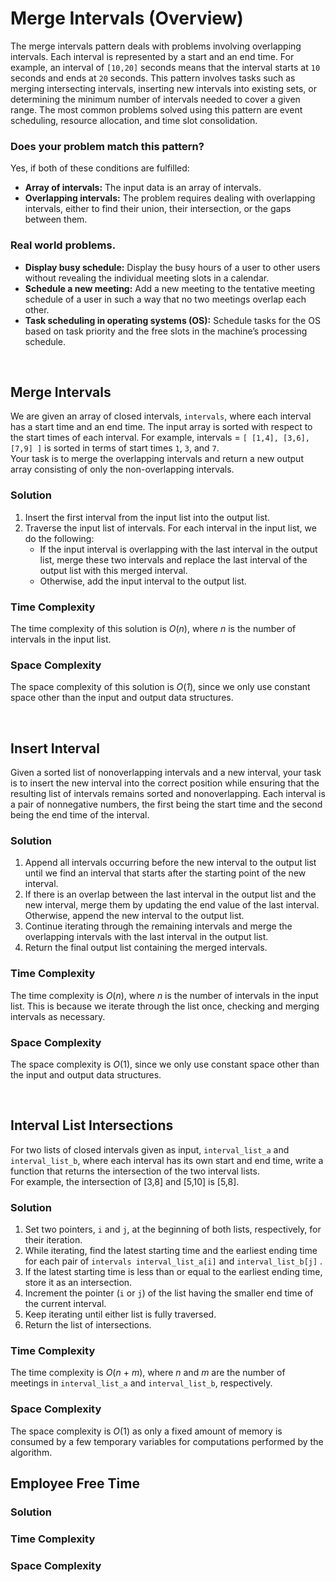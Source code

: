 # Merge Intervals (Overview)
The merge intervals pattern deals with problems involving overlapping intervals. Each interval is represented by a
start and an end time. For example, an interval of `[10,20]` seconds means that the interval starts at `10` seconds and
ends at `20` seconds. This pattern involves tasks such as merging intersecting intervals, inserting new intervals into
existing sets, or determining the minimum number of intervals needed to cover a given range. The most common problems
solved using this pattern are event scheduling, resource allocation, and time slot consolidation.

### Does your problem match this pattern?
Yes, if both of these conditions are fulfilled:
* **Array of intervals:** The input data is an array of intervals.
* **Overlapping intervals:** The problem requires dealing with overlapping intervals, either to find their union,
their intersection, or the gaps between them.

### Real world problems.
* **Display busy schedule:** Display the busy hours of a user to other users without revealing the individual meeting 
slots in a calendar. 
* **Schedule a new meeting:** Add a new meeting to the tentative meeting schedule of a user in such a way that no two 
meetings overlap each other.
* **Task scheduling in operating systems (OS):** Schedule tasks for the OS based on task priority and the free slots in 
the machine’s processing schedule.

<br/>

## Merge Intervals
We are given an array of closed intervals, `intervals`, where each interval has a start time and an end time.
The input array is sorted with respect to the start times of each interval. For example, intervals =
`[ [1,4], [3,6], [7,9] ]` is sorted in terms of start times `1`, `3`, and `7`. <br/>
Your task is to merge the overlapping intervals and return a new output array consisting of only the non-overlapping
intervals.

### Solution
1. Insert the first interval from the input list into the output list.
2. Traverse the input list of intervals. For each interval in the input list, we do the following:
   * If the input interval is overlapping with the last interval in the output list, merge these two intervals and
   replace the last interval of the output list with this merged interval.
   * Otherwise, add the input interval to the output list.

### Time Complexity
The time complexity of this solution is *O*(*n*), where *n* is the number of intervals in the input list.

### Space Complexity
The space complexity of this solution is *O*(*1*), since we only use constant space other than the input and output
data structures.

<br />

## Insert Interval 
Given a sorted list of nonoverlapping intervals and a new interval, your task is to insert the new interval into the
correct position while ensuring that the resulting list of intervals remains sorted and nonoverlapping. Each interval
is a pair of nonnegative numbers, the first being the start time and the second being the end time of the interval.

### Solution 
1. Append all intervals occurring before the new interval to the output list until we find an interval that starts
after the starting point of the new interval.
2. If there is an overlap between the last interval in the output list and the new interval, merge them by updating
the end value of the last interval. Otherwise, append the new interval to the output list.
3. Continue iterating through the remaining intervals and merge the overlapping intervals with the last interval in 
the output list.
4. Return the final output list containing the merged intervals.

### Time Complexity
The time complexity is *O*(*n*), where *n* is the number of intervals in the input list.
This is because we iterate through the list once, checking and merging intervals as necessary.

### Space Complexity
The space complexity is *O*(1), since we only use constant space other than the input and output data structures.

<br />

## Interval List Intersections
For two lists of closed intervals given as input, `interval_list_a` and `interval_list_b`, where each interval has its 
own start and end time, write a function that returns the intersection of the two interval lists. <br />
For example, the intersection of [3,8] and [5,10] is [5,8]. 

### Solution
1. Set two pointers, `i` and `j`, at the beginning of both lists, respectively, for their iteration.
2. While iterating, find the latest starting time and the earliest ending time for each pair of
`intervals interval_list_a[i]` and `interval_list_b[j]` .
3. If the latest starting time is less than or equal to the earliest ending time, store it as an intersection.
4. Increment the pointer (`i` or `j`) of the list having the smaller end time of the current interval.
5. Keep iterating until either list is fully traversed.
6. Return the list of intersections.

### Time Complexity
The time complexity is *O*(*n* + *m*), where *n* and *m* are the number of meetings in `interval_list_a` and
`interval_list_b`, respectively.

### Space Complexity
The space complexity is *O*(1) as only a fixed amount of memory is consumed by a few temporary variables for
computations performed by the algorithm.
<br />

## Employee Free Time

### Solution

### Time Complexity 

### Space Complexity

